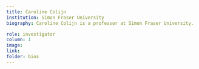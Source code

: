```yaml
---
title: Caroline Colijn
institution: Simon Fraser University
biography: Caroline Colijn is a professor at Simon Fraser University.

role: investigator
column: 1
image: 
link: 
folder: bios
---
```

